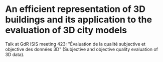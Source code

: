 # An efficient representation of 3D buildings and its application to the evaluation of 3D city models

Talk at GdR ISIS meeting 423: "Évaluation de la qualité subjective et objective des données 3D" (Subjective and objective quality evaluation of 3D data).
